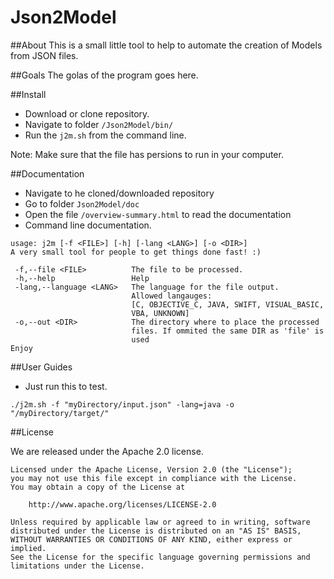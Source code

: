 # Json2Model

##About
This is a small little tool to help to automate the creation of Models from JSON files.

##Goals
The golas of the program goes here.

##Install
- Download or clone repository.
- Navigate to folder ````/Json2Model/bin/````
- Run the ````j2m.sh```` from the command line.

Note: Make sure that the file has persions to run in your computer.

##Documentation 
- Navigate to he cloned/downloaded repository
- Go to folder ````Json2Model/doc````
- Open the file ````/overview-summary.html```` to read the documentation
- Command line documentation.
````
usage: j2m [-f <FILE>] [-h] [-lang <LANG>] [-o <DIR>]
A very small tool for people to get things done fast! :)

 -f,--file <FILE>          The file to be processed.
 -h,--help                 Help
 -lang,--language <LANG>   The language for the file output.
                           Allowed langauges:
                           [C, OBJECTIVE_C, JAVA, SWIFT, VISUAL_BASIC,
                           VBA, UNKNOWN]
 -o,--out <DIR>            The directory where to place the processed
                           files. If ommited the same DIR as 'file' is
                           used
Enjoy
````


##User Guides
- Just run this to test.
````
./j2m.sh -f "myDirectory/input.json" -lang=java -o "/myDirectory/target/"
````

##License

We are released under the Apache 2.0 license.

````
Licensed under the Apache License, Version 2.0 (the "License");
you may not use this file except in compliance with the License.
You may obtain a copy of the License at

    http://www.apache.org/licenses/LICENSE-2.0

Unless required by applicable law or agreed to in writing, software
distributed under the License is distributed on an "AS IS" BASIS,
WITHOUT WARRANTIES OR CONDITIONS OF ANY KIND, either express or implied.
See the License for the specific language governing permissions and
limitations under the License.
````

